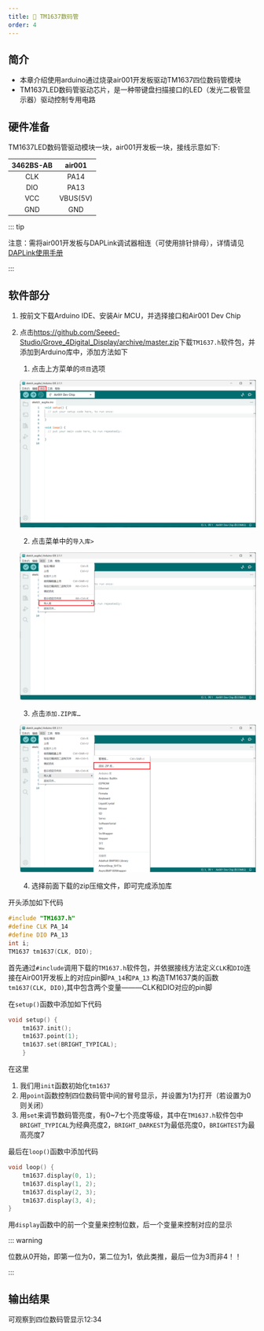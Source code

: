 ```yaml
---
title: 🎰 TM1637数码管
order: 4
---
```


## 简介

* 本章介绍使用arduino通过烧录air001开发板驱动TM1637四位数码管模块
* TM1637LED数码管驱动芯片，是一种带键盘扫描接口的LED（发光二极管显示器）驱动控制专用电路

## 硬件准备

TM1637LED数码管驱动模块一块，air001开发板一块，接线示意如下:

| 3462BS-AB | air001 |
| :-------: | :----: |
|CLK|PA14|
|DIO|PA13|
|VCC|VBUS(5V)|
|GND|GND|

::: tip

注意：需将air001开发板与DAPLink调试器相连（可使用排针排母），详情请见[DAPLink使用手册](https://wiki.luatos.com/chips/air32f103/daplink.html)

:::

## 软件部分

1. 按前文下载Arduino IDE、安装Air MCU，并选择接口和Air001 Dev Chip

2. 点击<https://github.com/Seeed-Studio/Grove_4Digital_Display/archive/master.zip>下载`TM1637.h`软件包，并添加到Arduino库中，添加方法如下

    1. 点击上方菜单的`项目`选项

    ![im1](img/im1.png)

    2. 点击菜单中的`导入库>`

    ![im2](img/im2.png)

    3. 点击`添加.ZIP库…`

    ![im3](img/im3.png)

    4. 选择前面下载的zip压缩文件，即可完成添加库

开头添加如下代码

```cpp
#include "TM1637.h"
#define CLK PA_14
#define DIO PA_13
int i;
TM1637 tm1637(CLK, DIO);
```

首先通过`#include`调用下载的`TM1637.h`软件包，并依据接线方法定义`CLK`和`DIO`连接在Air001开发板上的对应pin脚`PA_14`和`PA_13`
构造TM1637类的函数`tm1637(CLK, DIO)`,其中包含两个变量———CLK和DIO对应的pin脚

在`setup()`函数中添加如下代码

```cpp
void setup() {
    tm1637.init();
    tm1637.point(1);
    tm1637.set(BRIGHT_TYPICAL);
    }
```

在这里

1. 我们用`init`函数初始化`tm1637`
2. 用`point`函数控制四位数码管中间的冒号显示，并设置为1为打开（若设置为0则关闭）
3. 用`set`来调节数码管亮度，有0~7七个亮度等级，其中在`TM1637.h`软件包中`BRIGHT_TYPICAL`为经典亮度2，`BRIGHT_DARKEST`为最低亮度0，`BRIGHTEST`为最高亮度7

最后在`loop()`函数中添加代码

```cpp
void loop() {
    tm1637.display(0, 1);
    tm1637.display(1, 2);
    tm1637.display(2, 3);
    tm1637.display(3, 4);
}
```

用`display`函数中的前一个变量来控制位数，后一个变量来控制对应的显示

::: warning

位数从0开始，即第一位为0，第二位为1，依此类推，最后一位为3而非4！！

:::

## 输出结果

可观察到四位数码管显示12:34

